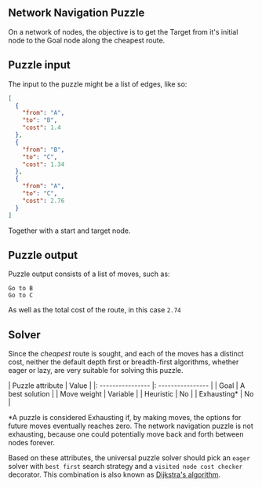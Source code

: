 ## Network Navigation Puzzle

On a network of nodes, the objective is to get the Target 
from it's initial node to the Goal node along the cheapest 
route.

## Puzzle input

The input to the puzzle might be a list of edges, like so:
```json
[
  {
    "from": "A",
    "to": "B",
    "cost": 1.4
  },
  {
    "from": "B",
    "to": "C",
    "cost": 1.34
  },
  {
    "from": "A",
    "to": "C",
    "cost": 2.76
  }
]
```
Together with a start and target node.

## Puzzle output

Puzzle output consists of a list of moves, such as:
```
Go to B
Go to C
```
As well as the total cost of the route, in this case `2.74`

## Solver

Since the *cheapest* route is sought, and each of the moves 
has a distinct cost, neither the default depth first or 
breadth-first algorithms, whether eager or lazy, are very 
suitable for solving this puzzle.

| Puzzle attribute  | Value             |
|: ---------------- |: ---------------- |
| Goal              | A best solution   |
| Move weight       | Variable          |
| Heuristic         | No                |
| Exhausting*       | No                |

*A puzzle is considered Exhausting if, by making moves, the options for future 
moves eventually reaches zero. The network navigation puzzle is not exhausting, 
because one could potentially move back and forth between nodes forever.

Based on these attributes, the universal puzzle solver should pick an `eager` 
solver with `best first` search strategy and a `visited node cost checker` 
decorator. This combination is also known as [Dijkstra's algorithm](https://en.wikipedia.org/wiki/Dijkstra%27s_algorithm).
